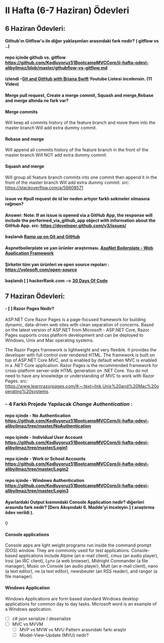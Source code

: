# II Hafta (6-7 Haziran) Ödevleri 

## 6 Haziran Ödevleri:
#### Github'ın Gitflow'u ile diğer yaklaşımları arasındaki fark nedir? ( gitflow vs ..) 
#### repo içinde github vs. gitflow https://github.com/Kodluyoruz51BootcampMVCCore/ii-hafta-odevi-alibyilmaz/blob/master/gthubflow-vs-gitflow.md

#### izlendi -[Git and GitHub with Briana Swift](https://www.youtube.com/playlist?list=PLg7s6cbtAD17Gw5u8644bgKhgRLiJXdX4) Youtube Listesi incelensin. (11 Video) 

####  Merge pull request, Create a merge commit, Squash and merge,Rebase and merge altında ne fark var?
#### Merge commits
Will keep all commits history of the feature branch and move them into the master branch
Will add extra dummy commit.
#### Rebase and merge
Will append all commits history of the feature branch in the front of the master branch
Will NOT add extra dummy commit.
#### Squash and merge
Will group all feature branch commits into one commit then append it in the front of the master branch
Will add extra dummy commit.
src: https://stackoverflow.com/a/58608571

 
####  issue ve #pull request de id ler neden artıyor farklı sekmeler olmasına rağmen?

#### Answer: Note: If an issue is opened via a GitHub App, the response will include the performed_via_github_app object with information about the GitHub App. src: https://developer.github.com/v3/issues/

#### başlandı [Ramp up on Git and GitHub](https://lab.github.com/githubtraining/paths/ramp-up-on-git-and-github) 

#### Aspnetboilerplate ve yan ürünler araştırması. [AspNet Boilerplate - Web Application Framework](https://aspnetboilerplate.com/)

#### Şirketin tüm yan ürünleri ve open source repoları : https://volosoft.com/open-source 

#### başlandı [ ] hackerRank.com --> [30 Days Of Code](https://www.hackerrank.com/domains/tutorials/30-days-of-code) 

## 7 Haziran Ödevleri:
#### - [ ] Razor Pages Nedir?
ASP.NET Core Razor Pages is a page-focused framework for building dynamic, data-driven web sites with clean separation of concerns. Based on the latest version of ASP.NET from Microsoft - ASP.NET Core, Razor Pages supports cross platform development and can be deployed to Windows, Unix and Mac operating systems.

The Razor Pages framework is lightweight and very flexible. It provides the developer with full control over rendered HTML. The framework is built on top of ASP.NET Core MVC, and is enabled by default when MVC is enabled in a .NET Core application. Razor Pages is the recommended framework for cross-platform server-side HTML generation on .NET Core. You do not need to have any knowledge or understanding of MVC to work with Razor Pages.
src: https://www.learnrazorpages.com/#:~:text=link,Unix%20and%20Mac%20operating%20systems.

### -  4 Farklı Projede Yapılacak *Change Authentication* :
#### repo içinde  -  No Authentication https://github.com/Kodluyoruz51BootcampMVCCore/ii-hafta-odevi-alibyilmaz/tree/master/NoAuthentication
 
#### repo içinde -  Individual User Account https://github.com/Kodluyoruz51BootcampMVCCore/ii-hafta-odevi-alibyilmaz/tree/master/Login1
 
#### repo içinde -  Work or School Accounts https://github.com/Kodluyoruz51BootcampMVCCore/ii-hafta-odevi-alibyilmaz/tree/master/Login2
 
#### repo içinde  -  Windows Authentication https://github.com/Kodluyoruz51BootcampMVCCore/ii-hafta-odevi-alibyilmaz/tree/master/Login3

#### Ayarlardaki Output kısmındaki Console Application nedir? diğerleri arasında fark nedir? [Ders Akışındaki 6. Madde'yi inceleyin.] ( araştırma ödev verildi ).
0

#### Console applications 
Console apps are light weight programs run inside the command prompt (DOS) window. They are commonly used for test applications.
Console-based applications include Alpine (an e-mail client), cmus (an audio player), Irssi (an IRC client), Lynx (a web browser), Midnight Commander (a file manager), Music on Console (an audio player), Mutt (an e-mail client), nano (a text editor), ne (a text editor), newsbeuter (an RSS reader), and ranger (a file manager).

#### Windows Application 
Windows Applications are form based standard Windows desktop applications for common day to day tasks. Microsoft word is an example of a Windows application.

- [ ] c# json serialize / deserialize
- [ ] MVC vs MVVM
   - [ ] MVP vs MVW vs MVU Pattern arasındaki farkı araştır
   - [ ] Model-View-Update (MVU) nedir?
